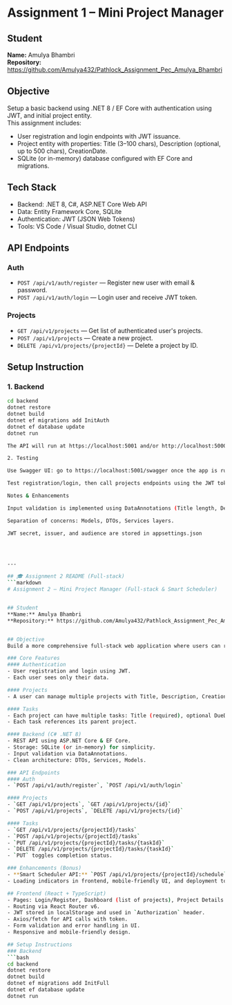 # Assignment 1 – Mini Project Manager   


## Student  
**Name:** Amulya Bhambri  
**Repository:** https://github.com/Amulya432/Pathlock_Assignment_Pec_Amulya_Bhambri

## Objective  
Setup a basic backend using .NET 8 / EF Core with authentication using JWT, and initial project entity.  
This assignment includes:
- User registration and login endpoints with JWT issuance.
- Project entity with properties: Title (3–100 chars), Description (optional, up to 500 chars), CreationDate.
- SQLite (or in-memory) database configured with EF Core and migrations.

## Tech Stack  
- Backend: .NET 8, C#, ASP.NET Core Web API  
- Data: Entity Framework Core, SQLite  
- Authentication: JWT (JSON Web Tokens)  
- Tools: VS Code / Visual Studio, dotnet CLI  

## API Endpoints  
### Auth
- `POST /api/v1/auth/register` — Register new user with email & password.  
- `POST /api/v1/auth/login` — Login user and receive JWT token.  

### Projects
- `GET /api/v1/projects` — Get list of authenticated user's projects.  
- `POST /api/v1/projects` — Create a new project.  
- `DELETE /api/v1/projects/{projectId}` — Delete a project by ID.  

## Setup Instruction  
### 1. Backend
```bash
cd backend
dotnet restore
dotnet build
dotnet ef migrations add InitAuth
dotnet ef database update
dotnet run

The API will run at https://localhost:5001 and/or http://localhost:5000 by default.

2. Testing

Use Swagger UI: go to https://localhost:5001/swagger once the app is running.

Test registration/login, then call projects endpoints using the JWT token returned.

Notes & Enhancements

Input validation is implemented using DataAnnotations (Title length, Description max length).

Separation of concerns: Models, DTOs, Services layers.

JWT secret, issuer, and audience are stored in appsettings.json




---

## 🎓 Assignment 2 README (Full-stack) 
```markdown
# Assignment 2 – Mini Project Manager (Full-stack & Smart Scheduler)  


## Student  
**Name:** Amulya Bhambri  
**Repository:** https://github.com/Amulya432/Pathlock_Assignment_Pec_Amulya_Bhambri  


## Objective  
Build a more comprehensive full-stack web application where users can register, log in, create projects and manage tasks within them. Additionally build a “Smart Scheduler” endpoint to automate task planning.

### Core Features  
#### Authentication  
- User registration and login using JWT.  
- Each user sees only their data.

#### Projects  
- A user can manage multiple projects with Title, Description, CreationDate.

#### Tasks  
- Each project can have multiple tasks: Title (required), optional DueDate, Completion status.  
- Each task references its parent project.

#### Backend (C# .NET 8)  
- REST API using ASP.NET Core & EF Core.  
- Storage: SQLite (or in-memory) for simplicity.  
- Input validation via DataAnnotations.  
- Clean architecture: DTOs, Services, Models.

### API Endpoints  
#### Auth  
- `POST /api/v1/auth/register`, `POST /api/v1/auth/login`

#### Projects  
- `GET /api/v1/projects`, `GET /api/v1/projects/{id}`  
- `POST /api/v1/projects`, `DELETE /api/v1/projects/{id}`  

#### Tasks  
- `GET /api/v1/projects/{projectId}/tasks`  
- `POST /api/v1/projects/{projectId}/tasks`  
- `PUT /api/v1/projects/{projectId}/tasks/{taskId}`  
- `DELETE /api/v1/projects/{projectId}/tasks/{taskId}`  
- `PUT` toggles completion status.

### Enhancements (Bonus)  
- **Smart Scheduler API:** `POST /api/v1/projects/{projectId}/schedule` accepts input and returns an output plan.  
- Loading indicators in frontend, mobile-friendly UI, and deployment to Vercel (frontend) & Render (backend).

## Frontend (React + TypeScript)  
- Pages: Login/Register, Dashboard (list of projects), Project Details (tasks list).  
- Routing via React Router v6.  
- JWT stored in localStorage and used in `Authorization` header.  
- Axios/fetch for API calls with token.  
- Form validation and error handling in UI.  
- Responsive and mobile-friendly design.

## Setup Instructions  
### Backend  
```bash
cd backend
dotnet restore
dotnet build
dotnet ef migrations add InitFull
dotnet ef database update
dotnet run


